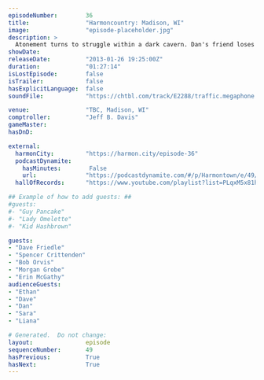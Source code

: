 ```yaml
---
episodeNumber:        36
title:                "Harmoncountry: Madison, WI"
image:                "episode-placeholder.jpg"
description: >
  Atonement turns to struggle within a dark cavern. Dan's friend loses an appendage. His Improv mentor is there, but Jeff is leaving?! The audience shouts weird things! Latinos are everywhere!
showDate:             
releaseDate:          "2013-01-26 19:25:00Z"
duration:             "01:27:14"
isLostEpisode:        false
isTrailer:            false
hasExplicitLanguage:  false
soundFile:            "https://chtbl.com/track/E2288/traffic.megaphone.fm/STA3478816529.mp3?updated=1554336943"

venue:                "TBC, Madison, WI"
comptroller:          "Jeff B. Davis"
gameMaster:           
hasDnD:               

external:
  harmonCity:         "https://harmon.city/episode-36"
  podcastDynamite:
    hasMinutes:        False
    url:              "https://podcastdynamite.com/#/p/Harmontown/e/49/36"
  hallOfRecords:      "https://www.youtube.com/playlist?list=PLqxM5x81hNOYe8b303yiRX8Yk67LoqZMj"

## Example of how to add guests: ##
#guests:
#- "Guy Pancake"
#- "Lady Omelette"
#- "Kid Hashbrown"

guests:
- "Dave Friedle"
- "Spencer Crittenden"
- "Bob Orvis"
- "Morgan Grobe"
- "Erin McGathy"
audienceGuests:
- "Ethan"
- "Dave"
- "Dan"
- "Sara"
- "Liana"

# Generated.  Do not change:
layout:               episode
sequenceNumber:       49
hasPrevious:          True
hasNext:              True
---
```


<!-- The episode description will be rendered here -->
<!-- Add your content below here -->

